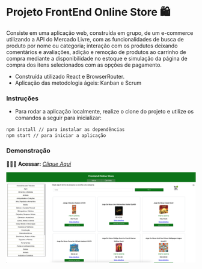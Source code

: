 # Projeto FrontEnd Online Store 🛍

Consiste em uma aplicação web, construída em grupo, de um e-commerce utilizando a API do Mercado Livre, com as funcionalidades de busca de produto por nome ou categoria; interação com os produtos deixando comentários e avaliações, adição e remoção de produtos ao carrinho de compra mediante a disponibilidade no estoque e simulação da página de compra dos itens selecionados com as opções de pagamento.

* Construída utilizado React e BrowserRouter.
* Aplicação das metodologia ágeis: Kanban e Scrum

### Instruções

- Para rodar a aplicação localmente, realize o clone do projeto e utilize os comandos a seguir para inicializar:

```
npm install // para instalar as dependências
npm start // para iniciar a aplicação
```

### Demonstração

👨🏻‍💻 **Acessar:** _[Clique Aqui](https://frontend-online-store-kappa.vercel.app)_

<p align="center">
  <img src="https://github.com/guilherme-ac-fernandes/frontend-online-store/blob/main/frontend-online-store.png" alt="FrontEnd Online Store - Demostração"/>
</p>
